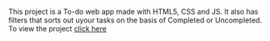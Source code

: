 This project is a To-do web app made with HTML5, CSS and JS. It also has filters that sorts out uyour tasks on the basis of Completed or Uncompleted.
To view the project [click here](https://sattwik21.github.io/100daysofcode/To-Do-List-App_with_filters(Day29)/)

